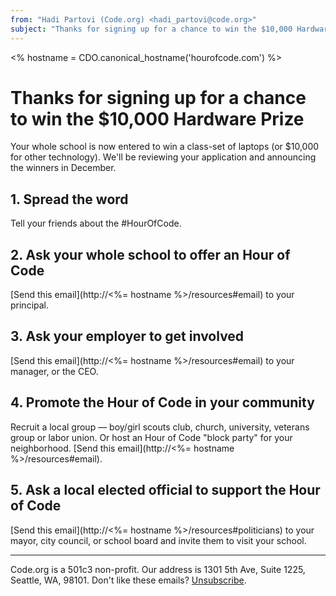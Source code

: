 ```yaml
---
from: "Hadi Partovi (Code.org) <hadi_partovi@code.org>"
subject: "Thanks for signing up for a chance to win the $10,000 Hardware Prize"
---
```

<% hostname = CDO.canonical_hostname('hourofcode.com') %>

# Thanks for signing up for a chance to win the $10,000 Hardware Prize

Your whole school is now entered to win a class-set of laptops (or $10,000 for other technology). We'll be reviewing your application and announcing the winners in December.

## 1. Spread the word
Tell your friends about the #HourOfCode.

## 2. Ask your whole school to offer an Hour of Code
[Send this email](http://<%= hostname %>/resources#email) to your principal.

## 3. Ask your employer to get involved
[Send this email](http://<%= hostname %>/resources#email) to your manager, or the CEO.

## 4. Promote the Hour of Code in your community
Recruit a local group — boy/girl scouts club, church, university, veterans group or labor union. Or host an Hour of Code "block party" for your neighborhood. [Send this email](http://<%= hostname %>/resources#email).

## 5. Ask a local elected official to support the Hour of Code
[Send this email](http://<%= hostname %>/resources#politicians) to your mayor, city council, or school board and invite them to visit your school.

<hr/>

Code.org is a 501c3 non-profit. Our address is 1301 5th Ave, Suite 1225, Seattle, WA, 98101. Don't like these emails? [Unsubscribe](<%= unsubscribe_link %>).

